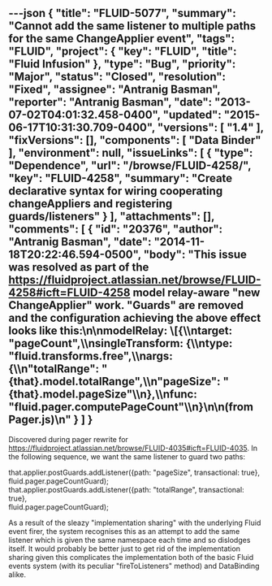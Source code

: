 ---json
{
  "title": "FLUID-5077",
  "summary": "Cannot add the same listener to multiple paths for the same ChangeApplier event",
  "tags": "FLUID",
  "project": {
    "key": "FLUID",
    "title": "Fluid Infusion"
  },
  "type": "Bug",
  "priority": "Major",
  "status": "Closed",
  "resolution": "Fixed",
  "assignee": "Antranig Basman",
  "reporter": "Antranig Basman",
  "date": "2013-07-02T04:01:32.458-0400",
  "updated": "2015-06-17T10:31:30.709-0400",
  "versions": [
    "1.4"
  ],
  "fixVersions": [],
  "components": [
    "Data Binder"
  ],
  "environment": null,
  "issueLinks": [
    {
      "type": "Dependence",
      "url": "/browse/FLUID-4258/",
      "key": "FLUID-4258",
      "summary": "Create declarative syntax for wiring cooperating changeAppliers and registering guards/listeners"
    }
  ],
  "attachments": [],
  "comments": [
    {
      "id": "20376",
      "author": "Antranig Basman",
      "date": "2014-11-18T20:22:46.594-0500",
      "body": "This issue was resolved as part of the <https://fluidproject.atlassian.net/browse/FLUID-4258#icft=FLUID-4258> model relay-aware \"new ChangeApplier\" work. \"Guards\" are removed and the configuration achieving the above effect looks like this:\n\nmodelRelay: \\[{\\\ntarget: \"pageCount\",\\\nsingleTransform: {\\\ntype: \"fluid.transforms.free\",\\\nargs: {\\\n\"totalRange\": \"{that}.model.totalRange\",\\\n\"pageSize\": \"{that}.model.pageSize\"\\\n},\\\nfunc: \"fluid.pager.computePageCount\"\\\n}\n\n(from Pager.js)\n"
    }
  ]
}
---
Discovered during pager rewrite for <https://fluidproject.atlassian.net/browse/FLUID-4035#icft=FLUID-4035>. In the following sequence, we want the same listener to guard two paths:

that.applier.postGuards.addListener({path: "pageSize", transactional: true}, \
fluid.pager.pageCountGuard);\
that.applier.postGuards.addListener({path: "totalRange", transactional: true}, \
fluid.pager.pageCountGuard);

As a result of the sleazy "implementation sharing" with the underlying Fluid event firer, the system recognises this as an attempt to add the same listener which is given the same namespace each time and so dislodges itself. It would probably be better just to get rid of the implementation sharing given this complicates the implementation both of the basic Fluid events system (with its peculiar "fireToListeners" method) and DataBinding alike.&#x20;

        